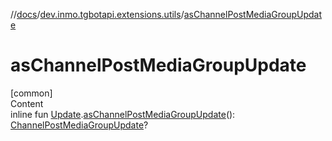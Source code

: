 //[docs](../../index.md)/[dev.inmo.tgbotapi.extensions.utils](index.md)/[asChannelPostMediaGroupUpdate](as-channel-post-media-group-update.md)



# asChannelPostMediaGroupUpdate  
[common]  
Content  
inline fun [Update](../dev.inmo.tgbotapi.types.update.abstracts/-update/index.md).[asChannelPostMediaGroupUpdate](as-channel-post-media-group-update.md)(): [ChannelPostMediaGroupUpdate](../dev.inmo.tgbotapi.types.update.MediaGroupUpdates/-channel-post-media-group-update/index.md)?  



